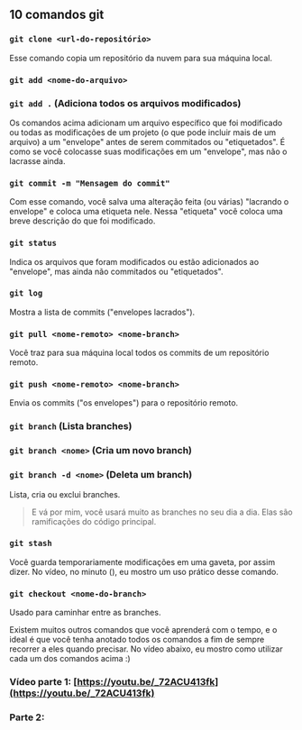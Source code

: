 ## 10 comandos git

### `git clone <url-do-repositório>`

Esse comando copia um repositório da nuvem para sua máquina local.

### `git add <nome-do-arquivo>`
### `git add .` (Adiciona todos os arquivos modificados)

Os comandos acima adicionam um arquivo específico que foi modificado ou todas as modificações de um projeto (o que pode incluir mais de um arquivo) a um "envelope" antes de serem commitados ou "etiquetados". É como se você colocasse suas modificações em um "envelope", mas não o lacrasse ainda.

### `git commit -m "Mensagem do commit"`

Com esse comando, você salva uma alteração feita (ou várias) "lacrando o envelope" e coloca uma etiqueta nele. Nessa "etiqueta" você coloca uma breve descrição do que foi modificado.

### `git status`

Indica os arquivos que foram modificados ou estão adicionados ao "envelope", mas ainda não commitados ou "etiquetados".

### `git log`

Mostra a lista de commits ("envelopes lacrados").

### `git pull <nome-remoto> <nome-branch>`

Você traz para sua máquina local todos os commits de um repositório remoto.

### `git push <nome-remoto> <nome-branch>`

Envia os commits ("os envelopes") para o repositório remoto.

### `git branch` (Lista branches)
### `git branch <nome>` (Cria um novo branch)
### `git branch -d <nome>` (Deleta um branch)

Lista, cria ou exclui branches.

> E vá por mim, você usará muito as branches no seu dia a dia. Elas são ramificações do código principal.

### `git stash`

Você guarda temporariamente modificações em uma gaveta, por assim dizer. No vídeo, no minuto (), eu mostro um uso prático desse comando.

### `git checkout <nome-do-branch>`

Usado para caminhar entre as branches.

Existem muitos outros comandos que você aprenderá com o tempo, e o ideal é que você tenha anotado todos os comandos a fim de sempre recorrer a eles quando precisar. No vídeo abaixo, eu mostro como utilizar cada um dos comandos acima :)

### Vídeo parte 1: [https://youtu.be/_72ACU413fk](https://youtu.be/_72ACU413fk)
### Parte 2:
